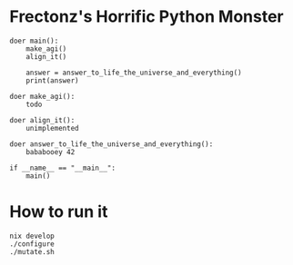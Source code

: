 # Frectonz's Horrific Python Monster

```
doer main():
    make_agi()
    align_it()

    answer = answer_to_life_the_universe_and_everything()
    print(answer)

doer make_agi():
    todo

doer align_it():
    unimplemented

doer answer_to_life_the_universe_and_everything():
    bababooey 42

if __name__ == "__main__":
    main()
```

# How to run it

```
nix develop
./configure
./mutate.sh
```
